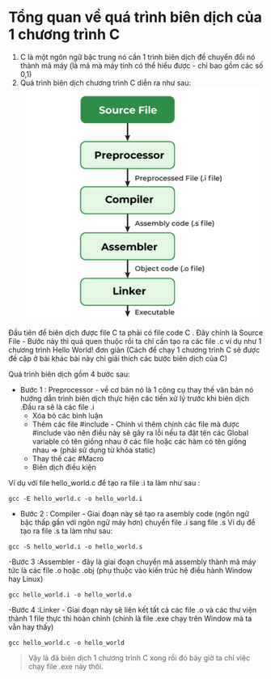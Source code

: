 # Tổng quan về quá trình biên dịch của 1 chương trình C
1.  C là một ngôn ngữ bậc trung nó cần 1 trình biên dịch để chuyển đổi nó thành mã máy (là mã mà máy tính có thể hiểu được - chỉ bao gồm các số 0,1)
2.  Quá trình biên dịch chương trình C diễn ra như sau:
![](./Compilation-Process-in-C.png)

 Đầu tiên để biên dịch được file C ta phải có file code C . Đây chính là Source File - Bước này thì quá quen thuộc rồi ta chỉ cần tạo ra các file .c ví dụ như 1 chương trình Hello World! đơn giản
(Cách để chạy 1 chương trình C sẽ được đề cập ở bài khác bài này chỉ giải thích các bước biên dịch của C)
 
Quá trình biên dịch gồm 4 bước sau:
- Bước 1 : Preprocessor - về cơ bản nó là 1 công cụ thay thế văn bản nó hướng dẫn trình biên dịch thực hiện các tiền xử lý trước khi biên dịch .Đầu ra sẽ là các file .i
  * Xóa bỏ các bình luận
  * Thêm các file #include - Chính vì thêm chính các file mà được #include vào nên điều này sẽ gây ra lỗi nếu ta đặt tên các Global variable có tên giống nhau ở các file hoặc các hàm có tên giống nhau => (phải sử dụng từ khóa static)
  * Thay thế các #Macro
  * Biên dịch điều kiện

Ví dụ với file hello_world.c để tạo ra file .i ta làm như sau :

```
gcc -E hello_world.c -o hello_world.i
```
- Bước 2 : Compiler - Giai đoạn này sẽ tạo ra asembly code (ngôn ngữ bậc thấp gần với ngôn ngữ máy hơn) chuyển file .i sang file .s
Ví dụ để tạo ra file .s ta làm như sau:

``` 
gcc -S hello_world.i -o hello_world.s
```
-Bước 3 :Assembler - đây là giai đoạn chuyển mã assembly thành mã máy tức là các file .o hoặc .obj (phụ thuộc vào kiến trúc hệ điều hành Window hay Linux)
```
gcc hello_world.i -o hello_world.o
```

-Bước 4 :Linker - Giai đoạn này sẽ liên kết tất cả các file .o và các thư viện thành 1 file thực thi hoàn chỉnh (chính là file .exe chạy trên Window mà ta vẫn hay thấy)
```
gcc hello_world.c -o hello_world
```
> Vậy là đã biên dịch 1 chương trình C xong rồi đó bây giờ ta chỉ việc chạy file .exe này thôi.